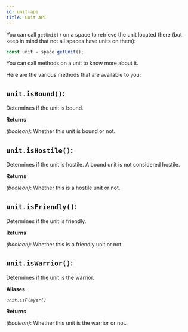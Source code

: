 ```yaml
---
id: unit-api
title: Unit API
---
```


You can call `getUnit()` on a space to retrieve the unit located there (but keep
in mind that not all spaces have units on them):

```js
const unit = space.getUnit();
```

You can call methods on a unit to know more about it.

Here are the various methods that are available to you:

## `unit.isBound()`:

Determines if the unit is bound.

**Returns**

_(boolean)_: Whether this unit is bound or not.

## `unit.isHostile()`:

Determines if the unit is hostile. A bound unit is not considered hostile.

**Returns**

_(boolean)_: Whether this is a hostile unit or not.

## `unit.isFriendly()`:

Determines if the unit is friendly.

**Returns**

_(boolean)_: Whether this is a friendly unit or not.

## `unit.isWarrior()`:

Determines if the unit is the warrior.

**Aliases**

_`unit.isPlayer()`_

**Returns**

_(boolean)_: Whether this unit is the warrior or not.
